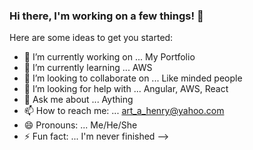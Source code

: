 ### Hi there, I'm working on a few things! 👋



Here are some ideas to get you started:

- 🔭 I’m currently working on ... My Portfolio
- 🌱 I’m currently learning ... AWS
- 👯 I’m looking to collaborate on ... Like minded people
- 🤔 I’m looking for help with ... Angular, AWS, React
- 💬 Ask me about ... Aything
- 📫 How to reach me: ... art_a_henry@yahoo.com
- 😄 Pronouns: ... Me/He/She
- ⚡ Fun fact: ... I'm never finished
-->

